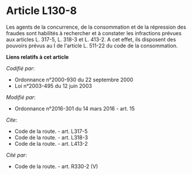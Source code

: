 # Article L130-8

Les agents de la concurrence, de la consommation et de la répression des fraudes sont habilités à rechercher et à constater
les infractions prévues aux articles L. 317-5, L. 318-3 et L. 413-2. A cet effet, ils disposent des pouvoirs prévus au I de
l'article L. 511-22 du code de la consommation.

**Liens relatifs à cet article**

_Codifié par_:

  - Ordonnance n°2000-930 du 22 septembre 2000
  - Loi n°2003-495 du 12 juin 2003

_Modifié par_:

  - Ordonnance n°2016-301 du 14 mars 2016 - art. 15

_Cite_:

  - Code de la route. - art. L317-5
  - Code de la route. - art. L318-3
  - Code de la route. - art. L413-2

_Cité par_:

  - Code de la route. - art. R330-2 (V)
